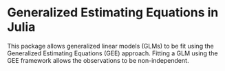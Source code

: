 Generalized Estimating Equations in Julia
=========================================

This package allows generalized linear models (GLMs) to be fit using
the Generalized Estimating Equations (GEE) approach.  Fitting a GLM
using the GEE framework allows the observations to be non-independent.
